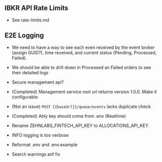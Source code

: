 ## IBKR API Rate Limits
- See rate-limits.md

## E2E Logging
- We need to have a way to see each even received by the event broker (assign GUID?), time received, and current status (Pending, Processed, Failed). 
- We should be able to drill down in Processed an Failed orders to see their detailed logs



- Secure management api?

- (Completed) Management service root url returns version 1.0.0. Make it configurable. 
- (Not an issue) `POST {{baseUrl}}/queue/events` lacks duplicate check
- (Completed) Ably key should come from .env (Realtime)
- Rename ZEHNLABS_FINTECH_API_KEY to ALLOCATIONS_API_KEY.
- INFO logging is too verbose
- Reformat .env and .env.example
- Search warnings anf fix


